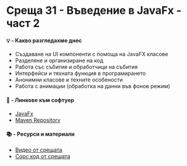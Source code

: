 # Среща 31 - Въведение в JavaFx - част 2
 
#### 💡 - Какво разгледахме днес
- Създаване на UI компоненти с помоща на JavaFX класове
- Разделяне и организиране на код
- Работа със събития и обработчици на събития
- Интерфейси и тяхната функция в програмирането
- Анонимни класове и техните особености
- Работа с анимации (обработка на данни във фонов режим)

#### 🔗 - Линкове към софтуер
- [JavaFx](https://openjfx.io/)
- [Maven Repository](https://mvnrepository.com/)

 #### 📚 - Ресурси и материали
- [Видео от срещата](https://www.youtube.com/watch?v=BywaSROUpG0&list=PLyZOguednhL7C1GkRRIMZ7P5d6UQ0cT8D&index=31)
- [Сорс код от срещата](./source/)